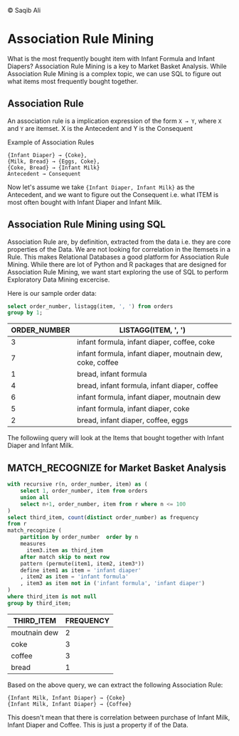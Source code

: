 © Saqib Ali

# Association Rule Mining
What is the most frequently bought item with Infant Formula and Infant Diapers? Association Rule Mining is a key to Market Basket Analysis. While Association Rule Mining is a complex topic, we can use SQL to figure out what items most frequently bought together. 

## Association Rule

An association rule is a implication expression of the form
`X → Y`, where `X` and `Y` are itemset. X is the Antecedent and Y is the Consequent

Example of Association Rules

```
{Infant Diaper} → {Coke},
{Milk, Bread} → {Eggs, Coke},
{Coke, Bread} → {Infant Milk}
Antecedent → Consequent
```

Now let's assume we take `{Infant Diaper, Infant Milk}` as the Antecedent, and we want to figure out the Consequent i.e. what ITEM is most often bought with Infant Diaper and Infant Milk.




## Association Rule Mining using SQL
Association Rule are, by definition, extracted from the data i.e. they are core properties of the Data. We are not looking for correlation in the Itemsets in a Rule. This makes Relational Databases a good platform for Association Rule Mining. While there are lot of Python and R packages that are designed for Association Rule Mining, we want start exploring the use of SQL to perform Exploratory Data Mining excercise.

Here is our sample order data:
```sql
select order_number, listagg(item, ', ') from orders
group by 1;
```

| ORDER_NUMBER | LISTAGG(ITEM, ', ')                                       |
|--------------|-----------------------------------------------------------|
| 3            | infant formula, infant diaper, coffee, coke               |
| 7            | infant formula, infant diaper, moutnain dew, coke, coffee |
| 1            | bread, infant formula                                     |
| 4            | bread, infant formula, infant diaper, coffee              |
| 6            | infant formula, infant diaper, moutnain dew               |
| 5            | infant formula, infant diaper, coke                       |
| 2            | bread, infant diaper, coffee, eggs                        |



The followiing query will look at the Items that bought together with Infant Diaper and Infant Milk. 

## MATCH_RECOGNIZE for Market Basket Analysis
```sql
with recursive r(n, order_number, item) as (
    select 1, order_number, item from orders
    union all
    select n+1, order_number, item from r where n <= 100
)
select third_item, count(distinct order_number) as frequency 
from r
match_recognize (
    partition by order_number  order by n
    measures
      item3.item as third_item
    after match skip to next row
    pattern (permute(item1, item2, item3*))
    define item1 as item = 'infant diaper'
    , item2 as item = 'infant formula'
    , item3 as item not in ('infant formula', 'infant diaper')
)
where third_item is not null
group by third_item;
```

| THIRD_ITEM   | FREQUENCY |
|--------------|-----------|
| moutnain dew | 2         |
| coke         | 3         |
| coffee       | 3         |
| bread        | 1         |

Based on the above query, we can extract the following Association Rule:
```
{Infant Milk, Infant Diaper} → {Coke}
{Infant Milk, Infant Diaper} → {Coffee}
```

This doesn't mean that there is correlation between purchase of Infant Milk, Infant Diaper and Coffee. This is just a property if of the Data.
